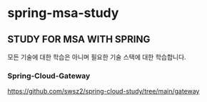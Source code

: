 # spring-msa-study
## STUDY FOR MSA WITH SPRING
모든 기술에 대한 학습은 아니며 필요한 기술 스택에 대한 학습합니다.
### Spring-Cloud-Gateway
https://github.com/swsz2/spring-cloud-study/tree/main/gateway
